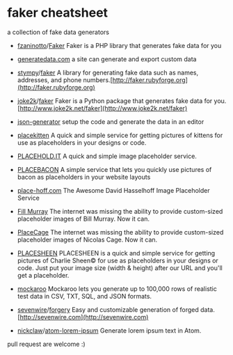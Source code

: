 faker cheatsheet
================

a collection of fake data generators


* [fzaninotto](https://github.com/fzaninotto)/[Faker](https://github.com/fzaninotto/Faker) Faker is a PHP library that generates fake data for you

* [generatedata.com](http://www.generatedata.com/) a site can generate and export custom data

* [stympy](https://github.com/stympy)/[faker](https://github.com/stympy/faker) A library for generating fake data such as names, addresses, and phone numbers.[http://faker.rubyforge.org](http://faker.rubyforge.org)

* [joke2k](https://github.com/joke2k)/[faker](https://github.com/joke2k/faker) Faker is a Python package that generates fake data for you. [http://www.joke2k.net/faker](http://www.joke2k.net/faker)

* [json-generator](http://www.json-generator.com/) setup the code and generate the data in an editor

* [placekitten](http://placekitten.com/) A quick and simple service for getting pictures of kittens for use as placeholders in your designs or code.

* [PLACEHOLD.IT](http://placehold.it/) A quick and simple image placeholder service.

* [PLACEBACON](http://placebacon.net/) A simple service that lets you quickly use pictures of bacon as placeholders in your website layouts

* [place-hoff.com](http://place-hoff.com/) The Awesome David Hasselhoff Image Placeholder Service

* [Fill Murray](http://www.fillmurray.com/) The internet was missing the ability to provide custom-sized placeholder images of Bill Murray. Now it can.

* [PlaceCage](http://www.placecage.com/) The internet was missing the ability to provide custom-sized placeholder images of Nicolas Cage. Now it can.

* [PLACESHEEN](http://placesheen.com/) PLACESHEEN is a quick and simple service for getting pictures of Charlie Sheen© for use as placeholders in your designs or code. Just put your image size (width & height) after our URL and you'll get a placeholder.

* [mockaroo](http://www.mockaroo.com/) Mockaroo lets you generate up to 100,000 rows of realistic test data in CSV, TXT, SQL, and JSON formats.


* [sevenwire](https://github.com/sevenwire)/[forgery](https://github.com/sevenwire/forgery) Easy and customizable generation of forged data. 
[http://sevenwire.com](http://sevenwire.com)

* [nickclaw](https://github.com/nickclaw)/[atom-lorem-ipsum](https://github.com/nickclaw/atom-lorem-ipsum) Generate lorem ipsum text in Atom.



pull request are welcome :)




